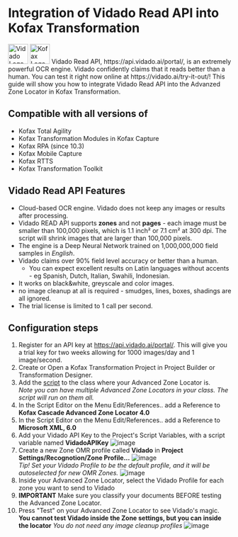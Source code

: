 # Integration of Vidado Read API into Kofax Transformation
<img src="https://vidado.ai/wp-content/themes/vidado/images/Vidado-logo-blue.png" alt="Vidado Logo" height="45">
<img src="https://www.kofax.com/-/media/Images/Global/Header/logo_header.svg" alt="Kofax Logo" height="45">
Vidado Read API, https://api.vidado.ai/portal/, is an extremely powerful OCR engine. Vidado confidently claims that it reads better than a human. You can test it right now online at https://vidado.ai/try-it-out/!  
This guide will show you how to integrate Vidado Read API into the Advanzed Zone Locator in Kofax Transformation.  

## Compatible with all versions of
* Kofax Total Agility
* Kofax Transformation Modules in Kofax Capture
* Kofax RPA (since 10.3)
* Kofax Mobile Capture
* Kofax RTTS
* Kofax Transformation Toolkit

## Vidado Read API Features
* Cloud-based OCR engine. Vidado does not keep any images or results after processing.
* Vidado READ API supports **zones** and not **pages** - each image must be smaller than 100,000 pixels, which is 1.1 inch² or 7.1 cm² at 300 dpi. The script will shrink images that are larger than 100,000 pixels.
* The engine is a Deep Neural Network trained on 1,000,000,000 field samples in *English*.
* Vidado claims over 90% field level accuracy or better than a human.
  * You can expect excellent results on Latin languages without accents - eg Spanish, Dutch, Italian, Swahili, Indonesian.
* It works on black&white, greyscale and color images.
* no image cleanup at all is required - smudges, lines, boxes, shadings are all ignored.
* The trial license is limited to 1 call per second.

## Configuration steps
1. Register for an API key at https://api.vidado.ai/portal/. This will give you a trial key for two weeks allowing for 1000 images/day and 1 image/second.
1. Create or Open a Kofax Transformation Project in Project Builder or Transformation Designer.
1. Add the [script](Vidado.vb) to the class where your Advanced Zone Locator is.  
*Note you can have multiple Advanced Zone Locators in your class. The script will run on them all.*
1. In the Script Editor on the Menu Edit/References.. add a Reference to **Kofax Cascade Advanced Zone Locator 4.0**
1. In the Script Editor on the Menu Edit/References.. add a Reference to **Microsoft XML, 6.0**
1. Add your Vidado API Key to the Project's Script Variables, with a script variable named **VidadoAPIKey**
![image](https://user-images.githubusercontent.com/47416964/74356916-695cc080-4dbf-11ea-8aa6-f6107b48e121.png)
1. Create a new Zone OMR profile called **Vidado** in **Project Settings/Recognotion/Zone Profile...**
![image](https://user-images.githubusercontent.com/47416964/74357087-a88b1180-4dbf-11ea-96a9-60c026313646.png)  
*Tip! Set your Vidado Profile to be the default profile, and it will be autoselected for new OMR Zones.*
![image](https://user-images.githubusercontent.com/47416964/74358438-b6da2d00-4dc1-11ea-9890-81b4dd8f3576.png)
1. Inside your Advanced Zone Locator, select the Vidado Profile for each zone you want to send to Vidado
1. **IMPORTANT** Make sure you classify your documents BEFORE testing the Advanced Zone Locator.
1. Press "Test" on your Advanced Zone Locator to see Vidado's magic. **You cannot test Vidado inside the Zone settings, but you can inside the locator** *You do not need any image cleanup profiles*
![image](https://user-images.githubusercontent.com/47416964/74366173-c8c2cc80-4dcf-11ea-8f76-fd73810e1b00.png)

